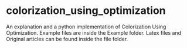 # colorization_using_optimization

An explanation and a python implementation of Colorization Using Optimization. Example files are inside the Example folder. Latex files and Original articles can be found inside the file folder.
